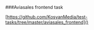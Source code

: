 ###Aviasales frontend task

[https://github.com/KosyanMedia/test-tasks/tree/master/aviasales_frontend]()

